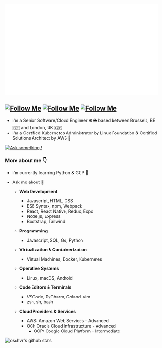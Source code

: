 <div align="center">
	<br>
	<a href="https://oschvr.com">
		<img src="https://raw.githubusercontent.com/oschvr/oschvr/master/header.svg" width="800" height="300">
	</a>
	<br>
</div>


[![Follow Me](https://img.shields.io/twitter/follow/oschvr?style=social)](https://twitter.com/oschvr)  [![Follow Me](https://img.shields.io/github/followers/oschvr?style=social)](https://github.com/oschvr) [![Follow Me](https://img.shields.io/mastodon/follow/109298225563075500?domain=https%3A%2F%2Fmastodon.online%2F&style=social)](https://mastodon.online/@oschvr)
---

- I'm a Senior Software/Cloud Engineer ⚙️🌥 based between Brussels, BE 🇧🇪 and London, UK 🇬🇧
- I'm a Certified Kubernetes Administrator by Linux Foundation & Certified Solutions Architect by AWS 📜

[![Ask something !](https://img.shields.io/badge/Ask%20me-anything-1abc9c.svg)](https://gitHub.com/oschvr/ama)

 
### More about me 👇

- I'm currently learning Python & GCP 🌱 
- Ask me about 🤔 

	- **Web Development**
		- Javascript, HTML, CSS
		- ES6 Syntax, npm, Webpack
		- React, React Native, Redux, Expo
		- Node.js, Express 
		- Bootstrap, Tailwind

	- **Programming**
		- Javascript, SQL, Go, Python

	- **Virtualization & Containerization**
		- Virtual Machines, Docker, Kubernetes

	- **Operative Systems**
		- Linux, macOS, Android

	- **Code Editors & Terminals**
		- VSCode, PyCharm, Goland, vim
		- zsh, sh, bash

	- **Cloud Providers & Services**
		- AWS: Amazon Web Services - Advanced
		- OCI: Oracle Cloud Infrastructure - Advanced
    		- GCP: Google Cloud Platform - Intermediate

![oschvr's github stats](https://github-readme-stats.vercel.app/api?username=oschvr&show_icons=true)
